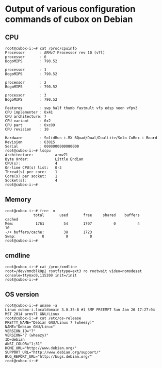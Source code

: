 # Output of various configuration commands of cubox on Debian

## CPU

    root@cubox-i:~# cat /proc/cpuinfo
    Processor       : ARMv7 Processor rev 10 (v7l)
    processor       : 0
    BogoMIPS        : 790.52
    
    processor       : 1
    BogoMIPS        : 790.52
    
    processor       : 2
    BogoMIPS        : 790.52
    
    processor       : 3
    BogoMIPS        : 790.52
    
    Features        : swp half thumb fastmult vfp edsp neon vfpv3
    CPU implementer : 0x41
    CPU architecture: 7
    CPU variant     : 0x2
    CPU part        : 0xc09
    CPU revision    : 10
    
    Hardware        : SolidRun i.MX 6Quad/Dual/DualLite/Solo CuBox-i Board
    Revision        : 63015
    Serial          : 0000000000000000
    root@cubox-i:~# lscpu
    Architecture:          armv7l
    Byte Order:            Little Endian
    CPU(s):                4
    On-line CPU(s) list:   0-3
    Thread(s) per core:    1
    Core(s) per socket:    1
    Socket(s):             4
    root@cubox-i:~#

## Memory

    root@cubox-i:~# free -m
                 total       used       free     shared    buffers     cached
    Mem:          1761         54       1707          0          4         10
    -/+ buffers/cache:         38       1723
    Swap:            0          0          0
    root@cubox-i:~#

## cmdline

    root@cubox-i:~# cat /proc/cmdline
    root=/dev/mmcblk0p2 rootfstype=ext3 ro rootwait video=nomodeset console=ttymxc0,115200 init=/init
    root@cubox-i:~#

## OS version

    root@cubox-i:~# uname -a
    Linux cubox-i.localdomain 3.0.35-8 #1 SMP PREEMPT Sun Jan 26 17:27:04 MST 2014 armv7l GNU/Linux
    root@cubox-i:~# cat /etc/os-release
    PRETTY_NAME="Debian GNU/Linux 7 (wheezy)"
    NAME="Debian GNU/Linux"
    VERSION_ID="7"
    VERSION="7 (wheezy)"
    ID=debian
    ANSI_COLOR="1;31"
    HOME_URL="http://www.debian.org/"
    SUPPORT_URL="http://www.debian.org/support/"
    BUG_REPORT_URL="http://bugs.debian.org/"
    root@cubox-i:~#
